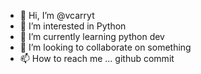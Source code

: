 - 👋 Hi, I’m @vcarryt
- 👀 I’m interested in Python
- 🌱 I’m currently learning python dev
- 💞️ I’m looking to collaborate on something
- 📫 How to reach me ... github commit

<!---
vcarryt/vcarryt is a ✨ special ✨ repository because its `README.md` (this file) appears on your GitHub profile.
You can click the Preview link to take a look at your changes.
--->
